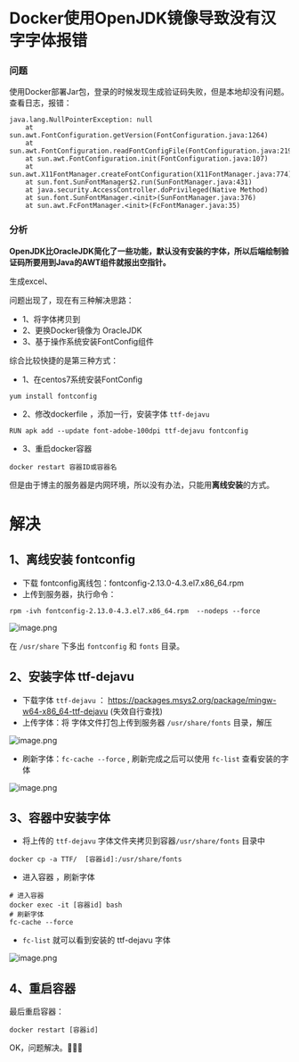# Docker使用OpenJDK镜像导致没有汉字字体报错

### 问题

使用Docker部署Jar包，登录的时候发现生成验证码失败，但是本地却没有问题。查看日志，报错：

```
java.lang.NullPointerException: null
    at sun.awt.FontConfiguration.getVersion(FontConfiguration.java:1264)
    at sun.awt.FontConfiguration.readFontConfigFile(FontConfiguration.java:219)
    at sun.awt.FontConfiguration.init(FontConfiguration.java:107)
    at sun.awt.X11FontManager.createFontConfiguration(X11FontManager.java:774)
    at sun.font.SunFontManager$2.run(SunFontManager.java:431)
    at java.security.AccessController.doPrivileged(Native Method)
    at sun.font.SunFontManager.<init>(SunFontManager.java:376)
    at sun.awt.FcFontManager.<init>(FcFontManager.java:35)
```

### 分析

**OpenJDK比OracleJDK简化了一些功能，默认没有安装的字体，所以后端绘制验证码所要用到Java的AWT组件就报出空指针。**

生成excel、

问题出现了，现在有三种解决思路：

- 1、将字体拷贝到
- 2、更换Docker镜像为 OracleJDK
- 3、基于操作系统安装FontConfig组件

综合比较快捷的是第三种方式：

- 1、在centos7系统安装FontConfig

```
yum install fontconfig
```

- 2、修改dockerfile ，添加一行，安装字体 `ttf-dejavu`

```
RUN apk add --update font-adobe-100dpi ttf-dejavu fontconfig
```

- 3、重启docker容器

```
docker restart 容器ID或容器名
```

但是由于博主的服务器是内网环境，所以没有办法，只能用**离线安装**的方式。



# 解决

## 1、离线安装 fontconfig

- 下载 fontconfig离线包：fontconfig-2.13.0-4.3.el7.x86_64.rpm
- 上传到服务器，执行命令：

```
rpm -ivh fontconfig-2.13.0-4.3.el7.x86_64.rpm  --nodeps --force
```

![image.png](https://ucc.alicdn.com/pic/developer-ecology/d0f7da5e88854d229b42a5fbf64acc04.png)

在 `/usr/share` 下多出 `fontconfig` 和 `fonts` 目录。

## 2、安装字体 ttf-dejavu

- 下载字体 `ttf-dejavu` ： https://packages.msys2.org/package/mingw-w64-x86_64-ttf-dejavu (失效自行查找)
- 上传字体：将 字体文件打包上传到服务器 `/usr/share/fonts` 目录，解压

![image.png](https://ucc.alicdn.com/pic/developer-ecology/ae5bb25976b941189f0a186c2c59ce35.png)

- 刷新字体：`fc-cache --force` , 刷新完成之后可以使用 `fc-list` 查看安装的字体

![image.png](https://ucc.alicdn.com/pic/developer-ecology/1bfea994b69b489bb078a858443d0d5d.png)

## 3、容器中安装字体

- 将上传的 `ttf-dejavu` 字体文件夹拷贝到容器`/usr/share/fonts` 目录中

```
docker cp -a TTF/  [容器id]:/usr/share/fonts
```

- 进入容器 ，刷新字体

```
# 进入容器
docker exec -it [容器id] bash
# 刷新字体
fc-cache --force
```

- `fc-list` 就可以看到安装的 ttf-dejavu 字体

![image.png](https://ucc.alicdn.com/pic/developer-ecology/4b9f5fb0871c40c49677188891f0c8a7.png)

## 4、重启容器

最后重启容器：

```
docker restart [容器id]
```



OK，问题解决。👏👏👏